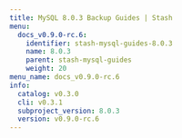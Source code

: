 ```yaml
---
title: MySQL 8.0.3 Backup Guides | Stash
menu:
  docs_v0.9.0-rc.6:
    identifier: stash-mysql-guides-8.0.3
    name: 8.0.3
    parent: stash-mysql-guides
    weight: 20
menu_name: docs_v0.9.0-rc.6
info:
  catalog: v0.3.0
  cli: v0.3.1
  subproject_version: 8.0.3
  version: v0.9.0-rc.6
---
```


